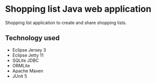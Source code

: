 # Shopping list Java web application

Shopping list application to create and share shopping lists.

## Technology used

- Eclipse Jersey 3
- Eclipse Jetty 11
- SQLite JDBC
- ORMLite
- Apache Maven
- JUnit 5

